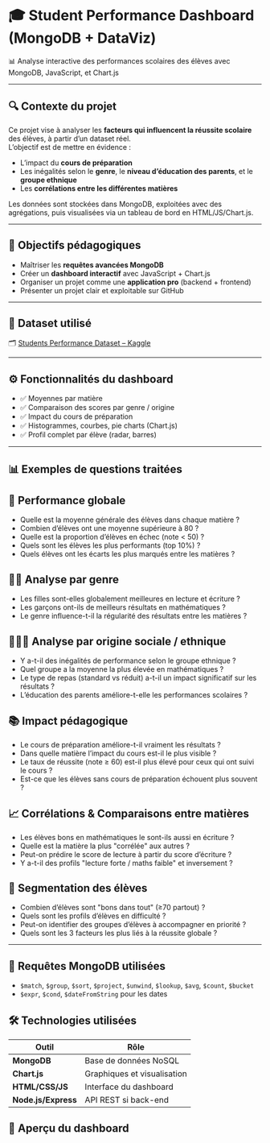 # 🎓 Student Performance Dashboard (MongoDB + DataViz)

📊 Analyse interactive des performances scolaires des élèves avec MongoDB, JavaScript, et Chart.js

---

## 🔍 Contexte du projet

Ce projet vise à analyser les **facteurs qui influencent la réussite scolaire** des élèves, à partir d’un dataset réel.  
L’objectif est de mettre en évidence :
- L’impact du **cours de préparation**
- Les inégalités selon le **genre**, le **niveau d’éducation des parents**, et le **groupe ethnique**
- Les **corrélations entre les différentes matières**

Les données sont stockées dans MongoDB, exploitées avec des agrégations, puis visualisées via un tableau de bord en HTML/JS/Chart.js.

---

## 🧠 Objectifs pédagogiques

- Maîtriser les **requêtes avancées MongoDB**
- Créer un **dashboard interactif** avec JavaScript + Chart.js
- Organiser un projet comme une **application pro** (backend + frontend)
- Présenter un projet clair et exploitable sur GitHub

---

## 📁 Dataset utilisé

🗂️ [Students Performance Dataset – Kaggle](https://www.kaggle.com/datasets/spscientist/students-performance-in-exams)

---

## ⚙️ Fonctionnalités du dashboard

- ✅ Moyennes par matière
- ✅ Comparaison des scores par genre / origine
- ✅ Impact du cours de préparation
- ✅ Histogrammes, courbes, pie charts (Chart.js)
- ✅ Profil complet par élève (radar, barres)

---
## 📊 Exemples de questions traitées

## 🧠 Performance globale
- Quelle est la moyenne générale des élèves dans chaque matière ?
- Combien d’élèves ont une moyenne supérieure à 80 ?
- Quelle est la proportion d’élèves en échec (note < 50) ?
- Quels sont les élèves les plus performants (top 10%) ?
- Quels élèves ont les écarts les plus marqués entre les matières ?

## 👩‍🎓 Analyse par genre
- Les filles sont-elles globalement meilleures en lecture et écriture ?
- Les garçons ont-ils de meilleurs résultats en mathématiques ?
- Le genre influence-t-il la régularité des résultats entre les matières ?

## 👨‍👩‍🎓 Analyse par origine sociale / ethnique
- Y a-t-il des inégalités de performance selon le groupe ethnique ?
- Quel groupe a la moyenne la plus élevée en mathématiques ?
- Le type de repas (standard vs réduit) a-t-il un impact significatif sur les résultats ?
- L’éducation des parents améliore-t-elle les performances scolaires ?

## 📚 Impact pédagogique
- Le cours de préparation améliore-t-il vraiment les résultats ?
- Dans quelle matière l’impact du cours est-il le plus visible ?
- Le taux de réussite (note ≥ 60) est-il plus élevé pour ceux qui ont suivi le cours ?
- Est-ce que les élèves sans cours de préparation échouent plus souvent ?

## 📈 Corrélations & Comparaisons entre matières
- Les élèves bons en mathématiques le sont-ils aussi en écriture ?
- Quelle est la matière la plus "corrélée" aux autres ?
- Peut-on prédire le score de lecture à partir du score d’écriture ?
- Y a-t-il des profils "lecture forte / maths faible" et inversement ?

## 🔎 Segmentation des élèves
- Combien d’élèves sont "bons dans tout" (≥70 partout) ?
- Quels sont les profils d’élèves en difficulté ?
- Peut-on identifier des groupes d’élèves à accompagner en priorité ?
- Quels sont les 3 facteurs les plus liés à la réussite globale ?
---

## 🧪 Requêtes MongoDB utilisées

- `$match`, `$group`, `$sort`, `$project`, `$unwind`, `$lookup`, `$avg`, `$count`, `$bucket`
- `$expr`, `$cond`, `$dateFromString` pour les dates

## 🛠️ Technologies utilisées

| Outil        | Rôle                        |
|--------------|-----------------------------|
|**MongoDB**  | Base de données NoSQL       |
|**Chart.js** | Graphiques et visualisation |
|**HTML/CSS/JS** | Interface du dashboard   |
|**Node.js/Express** | API REST si back-end |


📸 Aperçu du dashboard
---
